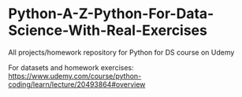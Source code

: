 # Python-A-Z-Python-For-Data-Science-With-Real-Exercises
All projects/homework repository for Python for DS course on Udemy

For datasets and homework exercises:
https://www.udemy.com/course/python-coding/learn/lecture/20493864#overview



